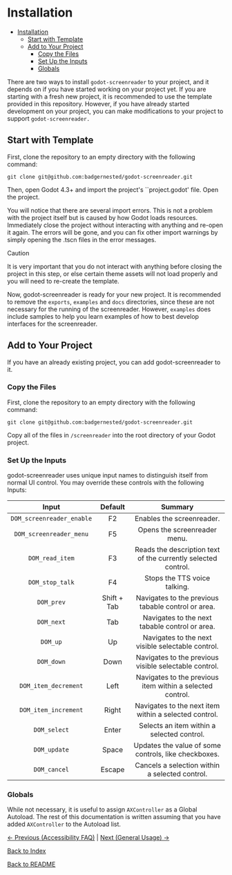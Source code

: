 # Installation

- [Installation](#installation)
  * [Start with Template](#start-with-template)
  * [Add to Your Project](#add-to-your-project)
    + [Copy the Files](#copy-the-files)
    + [Set Up the Inputs](#set-up-the-inputs)
    + [Globals](#globals)

There are two ways to install ``godot-screenreader`` to your project, and it depends on if you have started working on your project yet. If you are starting with a fresh new project, it is recommended to use the template provided in this repository. However, if you have already started development on your project, you can make modifications to your project to support ``godot-screenreader.``

## Start with Template

First, clone the repository to an empty directory with the following command:

```
git clone git@github.com:badgernested/godot-screenreader.git
```

Then, open Godot 4.3+ and import the project's ``project.godot' file. Open the project.

You will notice that there are several import errors. This is not a problem with the project itself but is caused by how Godot loads resources. Immediately close the project without interacting with anything and re-open it again. The errors will be gone, and you can fix other import warnings by simply opening the .tscn files in the error messages.

> [!CAUTION]
> It is very important that you do not interact with anything before closing the project in this step, or else certain theme assets will not load properly and you will need to re-create the template.

Now, godot-screenreader is ready for your new project. It is recommended to remove the ``exports``, ``examples`` and ``docs`` directories, since these are not necessary for the running of the screenreader. However, ``examples`` does include samples to help you learn examples of how to best develop interfaces for the screenreader.

## Add to Your Project

If you have an already existing project, you can add godot-screenreader to it.

### Copy the Files

First, clone the repository to an empty directory with the following command:

```
git clone git@github.com:badgernested/godot-screenreader.git
```

Copy all of the files in ``/screenreader`` into the root directory of your Godot project.

### Set Up the Inputs

godot-screenreader uses unique input names to distinguish itself from normal UI control. You may override these controls with the following Inputs:

| Input        | Default           | Summary  |
|:-------------:|:-------------:|:-----:|
| ``DOM_screenreader_enable`` | F2 | Enables the screenreader. |
| ``DOM_screenreader_menu`` | F5 | Opens the screenreader menu. |
| ``DOM_read_item`` | F3 | Reads the description text of the currently selected control. |
| ``DOM_stop_talk`` | F4 | Stops the TTS voice talking. |
| ``DOM_prev`` | Shift + Tab | Navigates to the previous tabable control or area. |
| ``DOM_next`` | Tab | Navigates to the next tabable control or area. |
| ``DOM_up`` | Up | Navigates to the next visible selectable control. |
| ``DOM_down`` | Down | Navigates to the previous visible selectable control. |
| ``DOM_item_decrement`` | Left | Navigates to the previous item within a selected control. |
| ``DOM_item_increment`` | Right | Navigates to the next item within a selected control. |
| ``DOM_select`` | Enter | Selects an item within a selected control. |
| ``DOM_update`` | Space | Updates the value of some controls, like checkboxes. |
| ``DOM_cancel`` | Escape | Cancels a selection within a selected control. |

### Globals

While not necessary, it is useful to assign ``AXController`` as a Global Autoload. The rest of this documentation is written assuming that you have added ``AXController`` to the Autoload list.

[<- Previous (Accessibility FAQ)](accessibility.md)
 | [Next (General Usage) ->](generaluse.md)

[Back to Index](index.md)

[Back to README](../../README.md)
